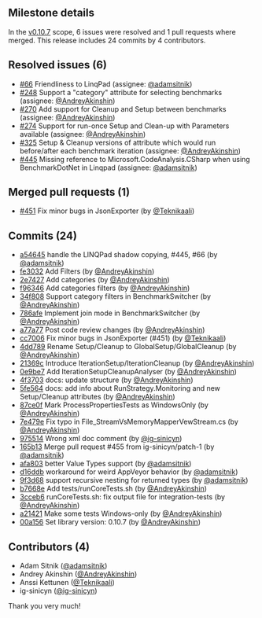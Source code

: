 ## Milestone details

In the [v0.10.7](https://github.com/dotnet/BenchmarkDotNet/issues?q=milestone:v0.10.7) scope, 
6 issues were resolved and 1 pull requests where merged.
This release includes 24 commits by 4 contributors.

## Resolved issues (6)

* [#66](https://github.com/dotnet/BenchmarkDotNet/issues/66) Friendliness to LinqPad (assignee: [@adamsitnik](https://github.com/adamsitnik))
* [#248](https://github.com/dotnet/BenchmarkDotNet/issues/248) Support a "category" attribute for selecting benchmarks (assignee: [@AndreyAkinshin](https://github.com/AndreyAkinshin))
* [#270](https://github.com/dotnet/BenchmarkDotNet/issues/270) Add support for Cleanup and Setup between benchmarks (assignee: [@AndreyAkinshin](https://github.com/AndreyAkinshin))
* [#274](https://github.com/dotnet/BenchmarkDotNet/issues/274) Support for run-once Setup and Clean-up with Parameters available (assignee: [@AndreyAkinshin](https://github.com/AndreyAkinshin))
* [#325](https://github.com/dotnet/BenchmarkDotNet/issues/325) Setup & Cleanup versions of attribute which would run before/after each benchmark iteration (assignee: [@AndreyAkinshin](https://github.com/AndreyAkinshin))
* [#445](https://github.com/dotnet/BenchmarkDotNet/issues/445) Missing reference to Microsoft.CodeAnalysis.CSharp when using BenchmarkDotNet in Linqpad (assignee: [@adamsitnik](https://github.com/adamsitnik))

## Merged pull requests (1)

* [#451](https://github.com/dotnet/BenchmarkDotNet/pull/451) Fix minor bugs in JsonExporter (by [@Teknikaali](https://github.com/Teknikaali))

## Commits (24)

* [a54645](https://github.com/dotnet/BenchmarkDotNet/commit/a54645f19de59e0b9f2852c194a2cc7731d17959) handle the LINQPad shadow copying, #445, #66 (by [@adamsitnik](https://github.com/adamsitnik))
* [fe3032](https://github.com/dotnet/BenchmarkDotNet/commit/fe3032b2f84d62b5c298e46a72caaba2ac166904) Add Filters (by [@AndreyAkinshin](https://github.com/AndreyAkinshin))
* [2e7427](https://github.com/dotnet/BenchmarkDotNet/commit/2e7427cc4bf43e2a46fa2cb869e275b4c9ddd101) Add categories (by [@AndreyAkinshin](https://github.com/AndreyAkinshin))
* [f96346](https://github.com/dotnet/BenchmarkDotNet/commit/f96346725f6b7515e650fcaeb580960e2df8f12d) Add categories filters (by [@AndreyAkinshin](https://github.com/AndreyAkinshin))
* [34f808](https://github.com/dotnet/BenchmarkDotNet/commit/34f808b16f7b0d04deef4845ee8f3666646f78d2) Support category filters in BenchmarkSwitcher (by [@AndreyAkinshin](https://github.com/AndreyAkinshin))
* [786afe](https://github.com/dotnet/BenchmarkDotNet/commit/786afeecf6d1cd620e3cc169983f6c40ef55d13d) Implement join mode in BenchmarkSwitcher (by [@AndreyAkinshin](https://github.com/AndreyAkinshin))
* [a77a77](https://github.com/dotnet/BenchmarkDotNet/commit/a77a777606e5411f88f1e7c0ef1f206fc8855096) Post code review changes (by [@AndreyAkinshin](https://github.com/AndreyAkinshin))
* [cc7006](https://github.com/dotnet/BenchmarkDotNet/commit/cc700677d0ca0573b08401c5b4133ff9aaed57c5) Fix minor bugs in JsonExporter (#451) (by [@Teknikaali](https://github.com/Teknikaali))
* [4dd789](https://github.com/dotnet/BenchmarkDotNet/commit/4dd789d8a5d95ffd3d35737f2ee1fc948e7bbd8d) Rename Setup/Cleanup to GlobalSetup/GlobalCleanup (by [@AndreyAkinshin](https://github.com/AndreyAkinshin))
* [21369c](https://github.com/dotnet/BenchmarkDotNet/commit/21369c23a97207f838411da85f09ee6f7974bce4) Introduce IterationSetup/IterationCleanup (by [@AndreyAkinshin](https://github.com/AndreyAkinshin))
* [0e9be7](https://github.com/dotnet/BenchmarkDotNet/commit/0e9be7d0160a3427d8c442970af52da192fd39bc) Add IterationSetupCleanupAnalyser (by [@AndreyAkinshin](https://github.com/AndreyAkinshin))
* [4f3703](https://github.com/dotnet/BenchmarkDotNet/commit/4f3703edc2da82e94cd27792bdd7236fdb1fbf22) docs: update structure (by [@AndreyAkinshin](https://github.com/AndreyAkinshin))
* [5fe564](https://github.com/dotnet/BenchmarkDotNet/commit/5fe5647a158b41d0c2c949b6e04bca44ec5ff1d7) docs: add info about RunStrategy.Monitoring and new Setup/Cleanup attributes (by [@AndreyAkinshin](https://github.com/AndreyAkinshin))
* [87ce0f](https://github.com/dotnet/BenchmarkDotNet/commit/87ce0fec1e4700ed238865c8237917bebbb03ab5) Mark ProcessPropertiesTests as WindowsOnly (by [@AndreyAkinshin](https://github.com/AndreyAkinshin))
* [7e479e](https://github.com/dotnet/BenchmarkDotNet/commit/7e479e9e09ffe75eef712a6b4989c3b18d38cba2) Fix typo in File_StreamVsMemoryMapperVewStream.cs (by [@AndreyAkinshin](https://github.com/AndreyAkinshin))
* [975514](https://github.com/dotnet/BenchmarkDotNet/commit/9755141a81e567c99de07aaac32d4f181784935a) Wrong xml doc comment (by [@ig-sinicyn](https://github.com/ig-sinicyn))
* [165b13](https://github.com/dotnet/BenchmarkDotNet/commit/165b1344a2b6ebcbf75c257d2548e713e46e1ea9) Merge pull request #455 from ig-sinicyn/patch-1 (by [@adamsitnik](https://github.com/adamsitnik))
* [afa803](https://github.com/dotnet/BenchmarkDotNet/commit/afa803d0e38c0e11864b2e4394d4a85d3801d944) better Value Types support (by [@adamsitnik](https://github.com/adamsitnik))
* [d16ddb](https://github.com/dotnet/BenchmarkDotNet/commit/d16ddb499e12da0bfde740912f5b9f49c7bf4e8c) workaround for weird AppVeyor behavior (by [@adamsitnik](https://github.com/adamsitnik))
* [9f3d68](https://github.com/dotnet/BenchmarkDotNet/commit/9f3d689e372cc0b671c5c0072e557a2fff1e8965) support recursive nesting for returned types (by [@adamsitnik](https://github.com/adamsitnik))
* [b7668e](https://github.com/dotnet/BenchmarkDotNet/commit/b7668ec6d6e14a5405756a5afb4309c9341b3422) Add tests/runCoreTests.sh (by [@AndreyAkinshin](https://github.com/AndreyAkinshin))
* [3cceb6](https://github.com/dotnet/BenchmarkDotNet/commit/3cceb6135e376c284d2640b7653c37cb63a0c8f4) runCoreTests.sh: fix output file for integration-tests (by [@AndreyAkinshin](https://github.com/AndreyAkinshin))
* [a21421](https://github.com/dotnet/BenchmarkDotNet/commit/a21421862756f617231893a60ddcf5c70a7b9c3c) Make some tests Windows-only (by [@AndreyAkinshin](https://github.com/AndreyAkinshin))
* [00a156](https://github.com/dotnet/BenchmarkDotNet/commit/00a15682dd431f624b4c8f4811cc17679f564059) Set library version: 0.10.7 (by [@AndreyAkinshin](https://github.com/AndreyAkinshin))

## Contributors (4)

* Adam Sitnik ([@adamsitnik](https://github.com/adamsitnik))
* Andrey Akinshin ([@AndreyAkinshin](https://github.com/AndreyAkinshin))
* Anssi Kettunen ([@Teknikaali](https://github.com/Teknikaali))
* ig-sinicyn ([@ig-sinicyn](https://github.com/ig-sinicyn))

Thank you very much!

